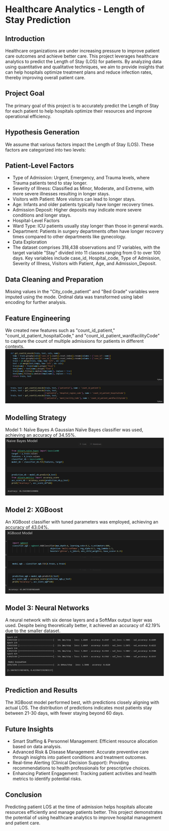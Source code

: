 # Healthcare Analytics - Length of Stay Prediction

## Introduction
Healthcare organizations are under increasing pressure to improve patient care outcomes and achieve better care. This project leverages healthcare analytics to predict the Length of Stay (LOS) for patients. By analyzing data using quantitative and qualitative techniques, we aim to provide insights that can help hospitals optimize treatment plans and reduce infection rates, thereby improving overall patient care.

## Project Goal
The primary goal of this project is to accurately predict the Length of Stay for each patient to help hospitals optimize their resources and improve operational efficiency.

## Hypothesis Generation
We assume that various factors impact the Length of Stay (LOS). These factors are categorized into two levels:

## Patient-Level Factors
- Type of Admission: Urgent, Emergency, and Trauma levels, where Trauma patients tend to stay longer.
- Severity of Illness: Classified as Minor, Moderate, and Extreme, with more severe illnesses resulting in longer stays.
- Visitors with Patient: More visitors can lead to longer stays.
- Age: Infants and older patients typically have longer recovery times.
- Admission Deposit: Higher deposits may indicate more severe conditions and longer stays.
- Hospital-Level Factors
- Ward Type: ICU patients usually stay longer than those in general wards.
- Department: Patients in surgery departments often have longer recovery times compared to other departments like gynecology.
- Data Exploration
- The dataset comprises 318,438 observations and 17 variables, with the target variable "Stay" divided into 11 classes ranging from 0 to over 100 days. Key variables include case_id, Hospital_code, Type of Admission, Severity of Illness, Visitors with Patient, Age, and Admission_Deposit.

## Data Cleaning and Preparation
Missing values in the "City_code_patient" and "Bed Grade" variables were imputed using the mode. Ordinal data was transformed using label encoding for further analysis.

## Feature Engineering
We created new features such as "count_id_patient," "count_id_patient_hospitalCode," and "count_id_patient_wardfacilityCode" to capture the count of multiple admissions for patients in different contexts.
![Feature Eng](https://github.com/Jangs13/Healthcare-Analytics---Length-of-Stay-Prediction/blob/master/images/Feature%20Eng.png)
## Modelling Strategy
Model 1: Naïve Bayes
A Gaussian Naïve Bayes classifier was used, achieving an accuracy of 34.55%.
![Naive bayes](https://github.com/Jangs13/Healthcare-Analytics---Length-of-Stay-Prediction/blob/master/images/naive%20bayes.png)

## Model 2: XGBoost
An XGBoost classifier with tuned parameters was employed, achieving an accuracy of 43.04%.
![XGBoost](https://github.com/Jangs13/Healthcare-Analytics---Length-of-Stay-Prediction/blob/master/images/XGboost.png)

## Model 3: Neural Networks
A neural network with six dense layers and a SoftMax output layer was used. Despite being theoretically better, it achieved an accuracy of 42.19% due to the smaller dataset.
![Neural Network](https://github.com/Jangs13/Healthcare-Analytics---Length-of-Stay-Prediction/blob/master/images/Neural%20Network.png)

## Prediction and Results
The XGBoost model performed best, with predictions closely aligning with actual LOS. The distribution of predictions indicates most patients stay between 21-30 days, with fewer staying beyond 60 days.

## Future Insights
- Smart Staffing & Personnel Management: Efficient resource allocation based on data analysis.
- Advanced Risk & Disease Management: Accurate preventive care through insights into patient conditions and treatment outcomes.
- Real-time Alerting (Clinical Decision Support): Providing recommendations to health professionals for prescriptive choices.
- Enhancing Patient Engagement: Tracking patient activities and health metrics to identify potential risks.

## Conclusion
Predicting patient LOS at the time of admission helps hospitals allocate resources efficiently and manage patients better. This project demonstrates the potential of using healthcare analytics to improve hospital management and patient care.
